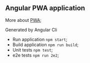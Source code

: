 ## Angular PWA application

More about [PWA](https://blog.rocketseat.com.br/pwa-o-que-e-quando-utilizar/);

Generated by Angular Cli

- Run application `npm start`;
- Build application `npm run build`;
- Unit tests `npm test`;
- e2e tests `npm run 2e2`;
